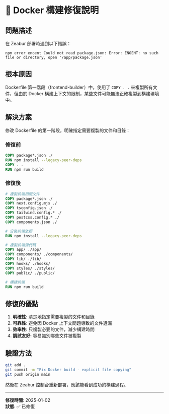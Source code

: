 # 🔧 Docker 構建修復說明

## 問題描述
在 Zeabur 部署時遇到以下錯誤：
```
npm error enoent Could not read package.json: Error: ENOENT: no such file or directory, open '/app/package.json'
```

## 根本原因
Dockerfile 第一階段（frontend-builder）中，使用了 `COPY . .` 來複製所有文件，但由於 Docker 構建上下文的限制，某些文件可能無法正確複製到構建環境中。

## 解決方案
修改 Dockerfile 的第一階段，明確指定需要複製的文件和目錄：

### 修復前
```dockerfile
COPY package*.json ./
RUN npm install --legacy-peer-deps
COPY . .
RUN npm run build
```

### 修復後
```dockerfile
# 複製前端相關文件
COPY package*.json ./
COPY next.config.mjs ./
COPY tsconfig.json ./
COPY tailwind.config.* ./
COPY postcss.config.* ./
COPY components.json ./

# 安裝前端依賴
RUN npm install --legacy-peer-deps

# 複製前端源代碼
COPY app/ ./app/
COPY components/ ./components/
COPY lib/ ./lib/
COPY hooks/ ./hooks/
COPY styles/ ./styles/
COPY public/ ./public/

# 構建前端
RUN npm run build
```

## 修復的優點
1. **明確性**: 清楚地指定需要複製的文件和目錄
2. **可靠性**: 避免因 Docker 上下文問題導致的文件遺漏
3. **效率性**: 只複製必要的文件，減少構建時間
4. **調試友好**: 容易識別哪些文件被複製

## 驗證方法
```bash
git add .
git commit -m "Fix Docker build - explicit file copying"
git push origin main
```

然後在 Zeabur 控制台重新部署，應該能看到成功的構建過程。

---
**修復時間**: 2025-01-02  
**狀態**: ✅ 已修復 